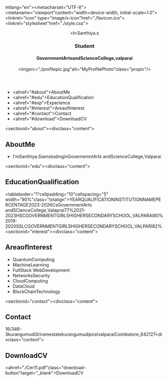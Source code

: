 mllang="en"><head><metacharset="UTF-8"><metaname="viewport"content="width=device-width, initial-scale=1.0"><linkrel="icon" type="image/x-icon"href="./favicon.ico"><linkrel="stylesheet"href="./style.css"><title>MyDigitalPortfolio</title></head><body><header><section><h‹Santhiya.s</h1><h3>Student</h3><h4>GovernmentArtsandScienceCollege,valparai</h4></section><div><imgsrc="./profilepic.jpg"alt="MyProfilePhoto"class="propic"/></div></header><nav><ul><li><ahref="#about">AboutMe</a></li><li><ahref="#edu">EducationQualification</a> </li><li><ahref="#exp">Experience</a></li><li><ahref="#interest">AreaofInterest</a></li><li><ahref="#contact">Contact</a></li><li><ahref="#download">DownloadCV</a></li></ul></nav><sectionid="about"><divclass="content"><br><h2>AboutMe</h2><ul><li>I'mSanthiya.SiamstudinginGovernemntArts andScienceCollege,Valparai</li></ul></div></section><sectionid="edu"><divclass="content"><h2>EducationQualification</h2><tableboder="1"cellpadding="10"cellspacing="5" width="90%"class="txtalign"><tr><th>YEAR</th><th>QUALIFICATION</th><th>INSTITUTIONNAME</th><th>PERCENTAGE</th></tr><tr><td>2023-2026</td><td>Cs</td><td>GovernmentArts andSCienceCollege,Valaprai</td><td>77%</td></tr><tr><td>2021-2023</td><td>HSC</td><td>GOVERNMENTGIRLSHIGHERSECONDARYSCHOOL,VALPARAI</td><td>80%</td></tr><tr><td>2019-2020</td><td>SSLC</td><td>GOVERNMENTGIRLSHIGHERSECONDARYSCHOOL,VALPARI</td><td>82%</td></tr></table></div></section><sectionid="interest"><divclass="content"><h2>AreaofInterest</h2><ul><li>QuantumComputing</li><li>MachineLearning</li><li>FullStack WebDevelopment</li><li>NetworksSecurity</li><li>CloudComputing</li><li>DataCloud</li><li>BlockChainTechnology</li></ul></div></section><sectionid="contact"><divclass="content"><h2>Contact</h2>16/346-3kurangumudiSriramestatekurangumudipostvalparaiCoimbatore_642127<divclass="content"><h2>DownloadCV</h2><ahref="./Cer11.pdf"class="download-button"target="_blank">DownloadCV</a></div></section></body></html>
